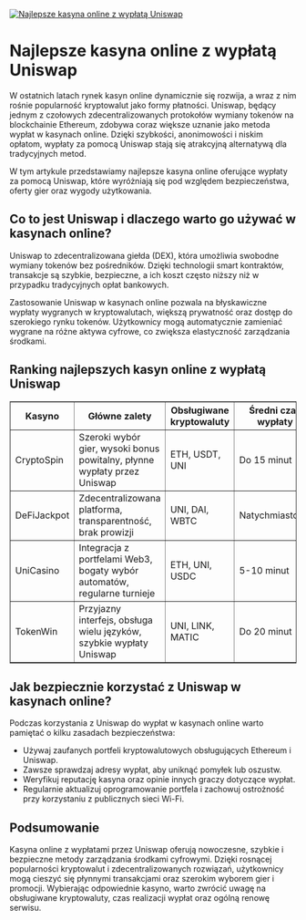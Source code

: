 [![Najlepsze kasyna online z wypłatą Uniswap](https://123-caf.pages.dev/gitsignup.png)](https://vrmoo.ru/Bt82HjjY)

<h1>Najlepsze kasyna online z wypłatą Uniswap</h1> <p>W ostatnich latach rynek kasyn online dynamicznie się rozwija, a wraz z nim rośnie popularność kryptowalut jako formy płatności. Uniswap, będący jednym z czołowych zdecentralizowanych protokołów wymiany tokenów na blockchainie Ethereum, zdobywa coraz większe uznanie jako metoda wypłat w kasynach online. Dzięki szybkości, anonimowości i niskim opłatom, wypłaty za pomocą Uniswap stają się atrakcyjną alternatywą dla tradycyjnych metod.</p> <p>W tym artykule przedstawiamy najlepsze kasyna online oferujące wypłaty za pomocą Uniswap, które wyróżniają się pod względem bezpieczeństwa, oferty gier oraz wygody użytkowania.</p>  <h2>Co to jest Uniswap i dlaczego warto go używać w kasynach online?</h2> <p>Uniswap to zdecentralizowana giełda (DEX), która umożliwia swobodne wymiany tokenów bez pośredników. Dzięki technologii smart kontraktów, transakcje są szybkie, bezpieczne, a ich koszt często niższy niż w przypadku tradycyjnych opłat bankowych.</p> <p>Zastosowanie Uniswap w kasynach online pozwala na błyskawiczne wypłaty wygranych w kryptowalutach, większą prywatność oraz dostęp do szerokiego rynku tokenów. Użytkownicy mogą automatycznie zamieniać wygrane na różne aktywa cyfrowe, co zwiększa elastyczność zarządzania środkami.</p>  <h2>Ranking najlepszych kasyn online z wypłatą Uniswap</h2> <table border="1" cellpadding="8" cellspacing="0" style="border-collapse: collapse; width: 100%;">   <thead>     <tr>       <th>Kasyno</th>       <th>Główne zalety</th>       <th>Obsługiwane kryptowaluty</th>       <th>Średni czas wypłaty</th>     </tr>   </thead>   <tbody>     <tr>       <td>CryptoSpin</td>       <td>Szeroki wybór gier, wysoki bonus powitalny, płynne wypłaty przez Uniswap</td>       <td>ETH, USDT, UNI</td>       <td>Do 15 minut</td>     </tr>     <tr>       <td>DeFiJackpot</td>       <td>Zdecentralizowana platforma, transparentność, brak prowizji</td>       <td>UNI, DAI, WBTC</td>       <td>Natychmiastowo</td>     </tr>     <tr>       <td>UniCasino</td>       <td>Integracja z portfelami Web3, bogaty wybór automatów, regularne turnieje</td>       <td>ETH, UNI, USDC</td>       <td>5-10 minut</td>     </tr>     <tr>       <td>TokenWin</td>       <td>Przyjazny interfejs, obsługa wielu języków, szybkie wypłaty Uniswap</td>       <td>UNI, LINK, MATIC</td>       <td>Do 20 minut</td>     </tr>   </tbody> </table>  <h2>Jak bezpiecznie korzystać z Uniswap w kasynach online?</h2> <p>Podczas korzystania z Uniswap do wypłat w kasynach online warto pamiętać o kilku zasadach bezpieczeństwa:</p> <ul>   <li>Używaj zaufanych portfeli kryptowalutowych obsługujących Ethereum i Uniswap.</li>   <li>Zawsze sprawdzaj adresy wypłat, aby uniknąć pomyłek lub oszustw.</li>   <li>Weryfikuj reputację kasyna oraz opinie innych graczy dotyczące wypłat.</li>   <li>Regularnie aktualizuj oprogramowanie portfela i zachowuj ostrożność przy korzystaniu z publicznych sieci Wi-Fi.</li> </ul>  <h2>Podsumowanie</h2> <p>Kasyna online z wypłatami przez Uniswap oferują nowoczesne, szybkie i bezpieczne metody zarządzania środkami cyfrowymi. Dzięki rosnącej popularności kryptowalut i zdecentralizowanych rozwiązań, użytkownicy mogą cieszyć się płynnymi transakcjami oraz szerokim wyborem gier i promocji. Wybierając odpowiednie kasyno, warto zwrócić uwagę na obsługiwane kryptowaluty, czas realizacji wypłat oraz ogólną renowę serwisu.</p>
